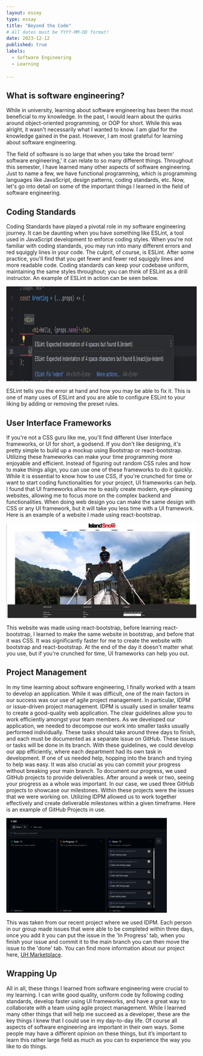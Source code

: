 ```yaml
---
layout: essay
type: essay
title: "Beyond the Code"
# All dates must be YYYY-MM-DD format!
date: 2023-12-12
published: true
labels:
  - Software Engineering
  - Learning
  
---
```



## What is software engineering?

While in university, learning about software engineering has been the most beneficial to my knowledge. In the past, I would learn about the quirks around object-oriented programming, or OOP for short. While this was alright, it wasn't necessarily what I wanted to know. I am glad for the knowledge gained in the past. However, I am most grateful for learning about software engineering.

The field of software is so large that when you take the broad term' software engineering,' it can relate to so many different things. Throughout this semester, I have learned many other aspects of software engineering. Just to name a few, we have functional programming, which is programming languages like JavaScript, design patterns, coding standards, etc. Now, let's go into detail on some of the important things I learned in the field of software engineering.

## Coding Standards

Coding Standards have played a pivotal role in my software engineering journey. It can be daunting when you have something like ESLint, a tool used in JavaScript development to enforce coding styles. When you're not familiar with coding standards, you may run into many different errors and red squiggly lines in your code. The culprit, of course, is ESLint. After some practice, you'll find that you get fewer and fewer red squiggly lines and more readable code. Coding standards can keep your codebase uniform, maintaining the same styles throughout; you can think of ESLint as a drill instructor. An example of ESLint in action can be seen below. 

<img height="250" src="../img/ESLintTabError.png" class="img-thumbnail" >

ESLint tells you the error at hand and how you may be able to fix it. This is one of many uses of ESLint and you are able to configure ESLint to your liking by adding or removing the preset rules.



## User Interface Frameworks

If you're not a CSS guru like me, you'll find different User Interface frameworks, or UI for short, a godsend. If you don't like designing, it's pretty simple to build up a mockup using Bootstrap or react-bootstrap. Utilizing these frameworks can make your time programming more enjoyable and efficient. Instead of figuring out random CSS rules and how to make things align, you can use one of these frameworks to do it quickly. While it is essential to know how to use CSS, if you're crunched for time or want to start coding functionalities for your project, UI frameworks can help. I found that UI frameworks allow me to easily create modern, eye-pleasing websites, allowing me to focus more on the complex backend and functionalities. When doing web design you can make the same design with CSS or any UI framework, but it will take you less time with a UI framework. Here is an example of a website I made using react-bootstrap.

<img height="250" src="../img/islandSnow.png" class="img-thumbnail" >

This website was made using react-bootstrap, before learning react-bootstrap, I learned to make the same website in bootstrap, and before that it was CSS. It was significantly faster for me to create the website with bootstrap and react-bootstrap. At the end of the day it doesn't matter what you use, but if you're crunched for time, UI frameworks can help you out.

## Project Management

In my time learning about software engineering, I finally worked with a team to develop an application. While it was difficult, one of the main factors in our success was our use of agile project management. In particular, IDPM or issue-driven project management. IDPM is usually used in smaller teams to create a good-quality web application. The clear guidelines allow you to work efficiently amongst your team members. As we developed our application, we needed to decompose our work into smaller tasks usually performed individually. These tasks should take around three days to finish, and each must be documented as a separate issue on GitHub. These issues or tasks will be done in its branch. With these guidelines, we could develop our app efficiently, where each department had its own task in development. If one of us needed help, hopping into the branch and trying to help was easy. It was also crucial as you can commit your progress without breaking your main branch. To document our progress, we used GitHub projects to provide deliverables. After around a week or two, seeing your progress as a whole was important. In our case, we used three GitHub projects to showcase our milestones. Within these projects were the issues that we were working on. Utilizing IDPM allowed us to work together effectively and create deliverable milestones within a given timeframe. Here is an example of GitHub Projects in use. 

<img height="250" src="../img/IDPMProject.png" class="img-thumbnail" >

This was taken from our recent project where we used IDPM. Each person in our group made issues that were able to be completed within three days, once you add it you can put the issue in the 'In Progress' tab, when you finish your issue and commit it to the main branch you can then move the issue to the 'done' tab. You can find more information about our project here, <a href="https://the-manoa-marketplace.github.io/uh-marketplace.github.io/">UH Marketplace</a>.

## Wrapping Up

All in all, these things I learned from software engineering were crucial to my learning. I can write good quality, uniform code by following coding standards, develop faster using UI frameworks, and have a great way to collaborate with a team using agile project management. While I learned many other things that will help me succeed as a developer, these are the key things I knew that I could use in my day-to-day life. Of course all aspects of software engineering are important in their own ways. Some people may have a different opinion on these things, but it’s important to learn this rather large field as much as you can to experience the way you like to do things.


